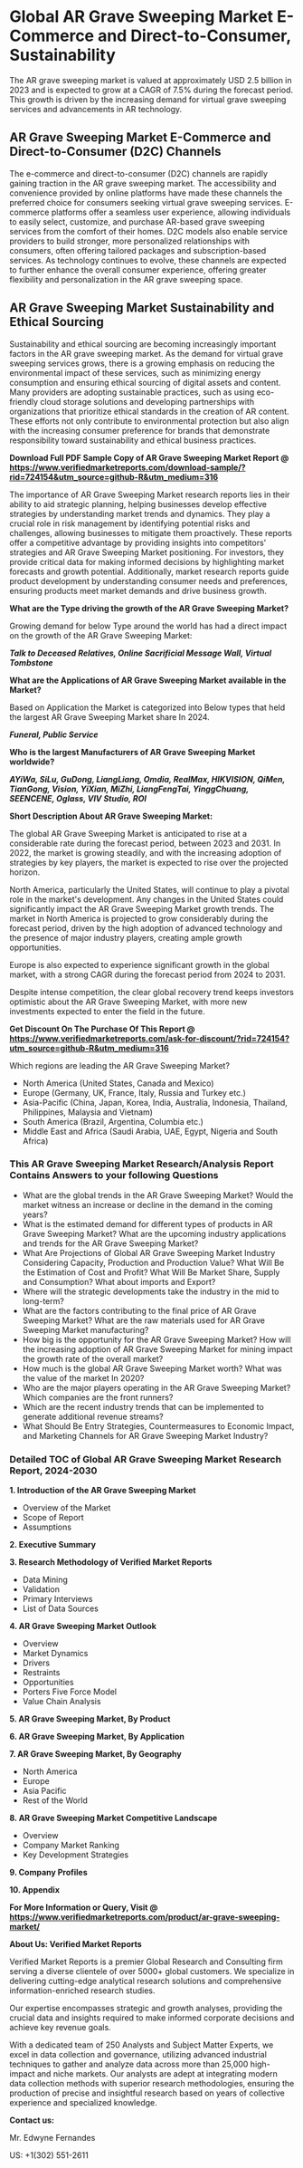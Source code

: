 <h1>Global AR Grave Sweeping Market E-Commerce and Direct-to-Consumer, Sustainability</h1><p class=""><p>The AR grave sweeping market is valued at approximately USD 2.5 billion in 2023 and is expected to grow at a CAGR of 7.5% during the forecast period. This growth is driven by the increasing demand for virtual grave sweeping services and advancements in AR technology.</p><h2>AR Grave Sweeping Market E-Commerce and Direct-to-Consumer (D2C) Channels</h2><p>The e-commerce and direct-to-consumer (D2C) channels are rapidly gaining traction in the AR grave sweeping market. The accessibility and convenience provided by online platforms have made these channels the preferred choice for consumers seeking virtual grave sweeping services. E-commerce platforms offer a seamless user experience, allowing individuals to easily select, customize, and purchase AR-based grave sweeping services from the comfort of their homes. D2C models also enable service providers to build stronger, more personalized relationships with consumers, often offering tailored packages and subscription-based services. As technology continues to evolve, these channels are expected to further enhance the overall consumer experience, offering greater flexibility and personalization in the AR grave sweeping space.</p><h2>AR Grave Sweeping Market Sustainability and Ethical Sourcing</h2><p>Sustainability and ethical sourcing are becoming increasingly important factors in the AR grave sweeping market. As the demand for virtual grave sweeping services grows, there is a growing emphasis on reducing the environmental impact of these services, such as minimizing energy consumption and ensuring ethical sourcing of digital assets and content. Many providers are adopting sustainable practices, such as using eco-friendly cloud storage solutions and developing partnerships with organizations that prioritize ethical standards in the creation of AR content. These efforts not only contribute to environmental protection but also align with the increasing consumer preference for brands that demonstrate responsibility toward sustainability and ethical business practices.</p></p><p class=""><strong>Download Full PDF Sample Copy of AR Grave Sweeping Market Report @ <a href="https://www.verifiedmarketreports.com/download-sample/?rid=724154&utm_source=github-R&utm_medium=316" target="_blank">https://www.verifiedmarketreports.com/download-sample/?rid=724154&utm_source=github-R&utm_medium=316</a></strong></p><p>The importance of&nbsp;AR Grave Sweeping Market research reports lies in their ability to aid strategic planning, helping businesses develop effective strategies by understanding market trends and dynamics. They play a crucial role in risk management by identifying potential risks and challenges, allowing businesses to mitigate them proactively. These reports offer a competitive advantage by providing insights into competitors' strategies and AR Grave Sweeping Market positioning. For investors, they provide critical data for making informed decisions by highlighting market forecasts and growth potential. Additionally, market research reports guide product development by understanding consumer needs and preferences, ensuring products meet market demands and drive business growth.</p><p><strong>What are the&nbsp;Type driving the growth of the AR Grave Sweeping Market?</strong></p><p id="" class="">Growing demand for below Type around the world has had a direct impact on the growth of the AR Grave Sweeping Market:</p><p class=""><em><strong>Talk to Deceased Relatives, Online Sacrificial Message Wall, Virtual Tombstone</strong></em></p><p class=""><strong>What are the&nbsp;Applications&nbsp;of AR Grave Sweeping Market available in the Market?</strong></p><p id="" class="">Based on Application the Market is categorized into Below types that held the largest AR Grave Sweeping Market share In 2024.</p><p class=""><em><strong>Funeral, Public Service</strong></em></p><p class=""><strong>Who is the largest Manufacturers of AR Grave Sweeping Market worldwide?</strong></p><p><em><strong>AYiWa, SiLu, GuDong, LiangLiang, Omdia, RealMax, HIKVISION, QiMen, TianGong, Vision, YiXian, MiZhi, LiangFengTai, YinggChuang, SEENCENE, Oglass, VIV Studio, ROI</strong></em></p><p id="" class=""><strong>Short Description About AR Grave Sweeping Market:</strong></p><p>The global AR Grave Sweeping Market is anticipated to rise at a considerable rate during the forecast period, between 2023 and 2031. In 2022, the market is growing steadily, and with the increasing adoption of strategies by key players, the market is expected to rise over the projected horizon.</p><p>North America, particularly the United States, will continue to play a pivotal role in the market's development. Any changes in the United States could significantly impact the AR Grave Sweeping Market growth trends. The market in North America is projected to grow considerably during the forecast period, driven by the high adoption of advanced technology and the presence of major industry players, creating ample growth opportunities.</p><p>Europe is also expected to experience significant growth in the global market, with a strong CAGR during the forecast period from 2024 to 2031.</p><p>Despite intense competition, the clear global recovery trend keeps investors optimistic about the AR Grave Sweeping Market, with more new investments expected to enter the field in the future.</p><p id="" class=""><strong>Get Discount On The Purchase Of This Report @ <a href="https://www.verifiedmarketreports.com/ask-for-discount/?rid=724154?utm_source=github-R&utm_medium=316" target="_blank">https://www.verifiedmarketreports.com/ask-for-discount/?rid=724154?utm_source=github-R&utm_medium=316</a></strong></p><p class="">Which regions are leading the AR Grave Sweeping Market?</p><ul><li>North America (United States, Canada and Mexico)</li><li>Europe (Germany, UK, France, Italy, Russia and Turkey etc.)</li><li>Asia-Pacific (China, Japan, Korea, India, Australia, Indonesia, Thailand, Philippines, Malaysia and Vietnam)</li><li>South America (Brazil, Argentina, Columbia etc.)</li><li>Middle East and Africa (Saudi Arabia, UAE, Egypt, Nigeria and South Africa)</li></ul><h3 id="" class="">This AR Grave Sweeping Market Research/Analysis Report Contains Answers to your following Questions</h3><ul><li>What are the global trends in the AR Grave Sweeping Market? Would the market witness an increase or decline in the demand in the coming years?</li><li>What is the estimated demand for different types of products in AR Grave Sweeping Market? What are the upcoming industry applications and trends for the AR Grave Sweeping Market?</li><li>What Are Projections of Global AR Grave Sweeping Market Industry Considering Capacity, Production and Production Value? What Will Be the Estimation of Cost and Profit? What Will Be Market Share, Supply and Consumption? What about imports and Export?</li><li>Where will the strategic developments take the industry in the mid to long-term?</li><li>What are the factors contributing to the final price of AR Grave Sweeping Market? What are the raw materials used for AR Grave Sweeping Market manufacturing?</li><li>How big is the opportunity for the AR Grave Sweeping Market? How will the increasing adoption of AR Grave Sweeping Market for mining impact the growth rate of the overall market?</li><li>How much is the global AR Grave Sweeping Market worth? What was the value of the market In 2020?</li><li>Who are the major players operating in the AR Grave Sweeping Market? Which companies are the front runners?</li><li>Which are the recent industry trends that can be implemented to generate additional revenue streams?</li><li>What Should Be Entry Strategies, Countermeasures to Economic Impact, and Marketing Channels for AR Grave Sweeping Market Industry?</li></ul><h3 id="" class="">Detailed TOC of Global AR Grave Sweeping Market Research Report, 2024-2030</h3><p id="" class=""><strong>1. Introduction of the AR Grave Sweeping Market</strong></p><ul><li>Overview of the Market</li><li>Scope of Report</li><li>Assumptions</li></ul><p id="" class=""><strong>2. Executive Summary</strong></p><p id="" class=""><strong>3. Research Methodology of Verified Market Reports</strong></p><ul><li>Data Mining</li><li>Validation</li><li>Primary Interviews</li><li>List of Data Sources</li></ul><p id="" class=""><strong>4. AR Grave Sweeping Market Outlook</strong></p><ul><li>Overview</li><li>Market Dynamics</li><li>Drivers</li><li>Restraints</li><li>Opportunities</li><li>Porters Five Force Model</li><li>Value Chain Analysis</li></ul><p id="" class=""><strong>5. AR Grave Sweeping Market, By Product</strong></p><p id="" class=""><strong>6. AR Grave Sweeping Market, By Application</strong></p><p id="" class=""><strong>7. AR Grave Sweeping Market, By Geography</strong></p><ul><li>North America</li><li>Europe</li><li>Asia Pacific</li><li>Rest of the World</li></ul><p id="" class=""><strong>8. AR Grave Sweeping Market Competitive Landscape</strong></p><ul><li>Overview</li><li>Company Market Ranking</li><li>Key Development Strategies</li></ul><p id="" class=""><strong>9. Company Profiles</strong></p><p id="" class=""><strong>10. Appendix</strong></p><p id="" class=""><strong>For More Information or Query, Visit @ <a href="https://www.verifiedmarketreports.com/product/ar-grave-sweeping-market/" target="_blank">https://www.verifiedmarketreports.com/product/ar-grave-sweeping-market/</a></strong></p><p id="" class=""><strong>About Us: Verified Market Reports</strong></p><p id="" class="">Verified Market Reports is a premier Global Research and Consulting firm serving a diverse clientele of over 5000+ global customers. We specialize in delivering cutting-edge analytical research solutions and comprehensive information-enriched research studies.</p><p id="" class="">Our expertise encompasses strategic and growth analyses, providing the crucial data and insights required to make informed corporate decisions and achieve key revenue goals.</p><p id="" class="">With a dedicated team of 250 Analysts and Subject Matter Experts, we excel in data collection and governance, utilizing advanced industrial techniques to gather and analyze data across more than 25,000 high-impact and niche markets. Our analysts are adept at integrating modern data collection methods with superior research methodologies, ensuring the production of precise and insightful research based on years of collective experience and specialized knowledge.</p><p id="" class=""><strong>Contact us:</strong></p><p id="" class="">Mr. Edwyne Fernandes</p><p id="" class="">US: +1(302) 551-2611</p>